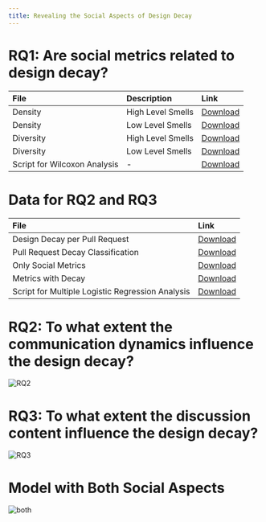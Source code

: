 ```yaml
---
title: Revealing the Social Aspects of Design Decay
---
```


# RQ1: Are social metrics related to design decay?

| File         | Description       | Link     |
|:-------------|:------------------|:---------|
| Density | High Level Smells | [Download](https://github.com/sbes206642/sbes206642.github.io/blob/master/design_changed/design_change_on_density_high_level_smells.rar) |
| Density | Low Level Smells   | [Download](https://github.com/sbes206642/sbes206642.github.io/blob/master/design_changed/design_change_on_density_low_level_smells.rar) |
| Diversity           | High Level Smells      | [Download](https://github.com/sbes206642/sbes206642.github.io/blob/master/design_changed/design_change_on_diversity_high_level_smells.rar) |
| Diversity           | Low Level Smells | [Download](https://github.com/sbes206642/sbes206642.github.io/blob/master/design_changed/design_change_on_diversity_low_level_smells.rar) |
| Script for Wilcoxon Analysis   | - | [Download](https://github.com/sbes206642/sbes206642.github.io/blob/master/wilcoxon_analysis.R) |

# Data for RQ2 and RQ3

| File         | Link     |
|:-------------|:---------|
| Design Decay per Pull Request | [Download](https://github.com/sbes206642/sbes206642.github.io/blob/master/design_decay_per_pull_request.rar) |
| Pull Request Decay Classification | [Download](https://github.com/sbes206642/sbes206642.github.io/blob/master/pull_request_decay_classification.rar) |
| Only Social Metrics | [Download](https://github.com/sbes206642/sbes206642.github.io/blob/master/only_metrics.rar) |
| Metrics with Decay | [Download](https://github.com/sbes206642/sbes206642.github.io/blob/master/metrics_with_decay.rar) |
| Script for Multiple Logistic Regression Analysis | [Download](https://github.com/sbes206642/sbes206642.github.io/blob/master/multiple_regression_R.rar) |


# RQ2: To what extent the communication dynamics influence the design decay?

![RQ2](https://raw.githubusercontent.com/sbes206642/sbes206642.github.io/master/rq2.png)

# RQ3: To what extent the discussion content influence the design decay?

![RQ3](https://raw.githubusercontent.com/sbes206642/sbes206642.github.io/master/rq3.png)

# Model with Both Social Aspects

![both](https://raw.githubusercontent.com/sbes206642/sbes206642.github.io/master/all_data_tabl.png)

